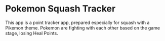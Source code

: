 Pokemon Squash Tracker
===================================

This app is a point tracker app, prepared especially for squash with a Pikemon theme. 
Pokemon are fighting with each other based on the game stage, losing Heal Points.
